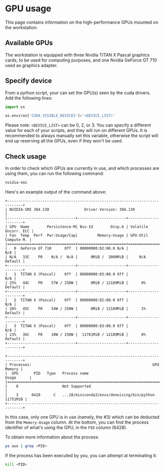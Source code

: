 # GPU usage

This page contains information on the high-performance GPUs mounted on the workstation.

## Available GPUs

The workstation is equipped with three Nvidia TITAN X Pascal graphics cards, to be used for computing purposes, and one Nvidia GeForce GT 710 used as graphics adapter.

## Specify device

From a python script, your can set the GPU\(s\) seen by the cuda drivers. Add the following lines:

```python
import os

os.environ['CUDA_VISIBLE_DEVICES']='<DEVICE_LIST>'
```

Please note: `<DEVICE_LIST>` can be 0, 2, or 3. You can specify a different value for each of your scripts, and they will run on different GPUs. It is recommended to always manually set this variable, otherwise the script will end up reserving all the GPUs, even if they won't be used.

## Check usage

In order to check which GPUs are currently in use, and which processes are using them, you can run the following command:

```bash
nvidia-smi
```

Here's an example output of the command above:

```text
+-----------------------------------------------------------------------------+
| NVIDIA-SMI 384.130                Driver Version: 384.130                   |
|-------------------------------+----------------------+----------------------+
| GPU  Name        Persistence-M| Bus-Id        Disp.A | Volatile Uncorr. ECC |
| Fan  Temp  Perf  Pwr:Usage/Cap|         Memory-Usage | GPU-Util  Compute M. |
|===============================+======================+======================|
|   0  GeForce GT 710      Off  | 00000000:02:00.0 N/A |                  N/A |
| N/A   33C    P0    N/A /  N/A |      0MiB /  2000MiB |     N/A      Default |
+-------------------------------+----------------------+----------------------+
|   1  TITAN X (Pascal)    Off  | 00000000:03:00.0 Off |                  N/A |
| 25%   44C    P0    57W / 250W |      0MiB / 12189MiB |      0%      Default |
+-------------------------------+----------------------+----------------------+
|   2  TITAN X (Pascal)    Off  | 00000000:82:00.0 Off |                  N/A |
| 26%   45C    P0    54W / 250W |      0MiB / 12189MiB |      2%      Default |
+-------------------------------+----------------------+----------------------+
|   3  TITAN X (Pascal)    Off  | 00000000:83:00.0 Off |                  N/A |
| 23%   36C    P8    10W / 250W |  11761MiB / 12189MiB |      0%      Default |
+-------------------------------+----------------------+----------------------+

+-----------------------------------------------------------------------------+
| Processes:                                                       GPU Memory |
|  GPU       PID   Type   Process name                             Usage      |
|=============================================================================|
|    0                    Not Supported                                       |
|    3      6428      C   ...18/miniconda3/envs/denoising/bin/python 11751MiB |
+-----------------------------------------------------------------------------+
```

In this case, only one GPU is in use \(namely, the \#3\) which can be deducted from the `Memory-Usage` column. At the bottom, you can find the process identifier of what's using the GPU, in the `PID` column \(6428\).

To obtain more information about the process:

```bash
ps aux | grep <PID>
```

If the process has been executed by you, you can attempt at terminating it:

```bash
kill <PID>
```

